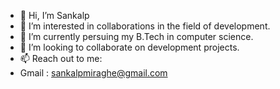 - 👋 Hi, I’m Sankalp
- 👀 I’m interested in collaborations in the field of development.
- 🌱 I’m currently persuing my B.Tech in computer science.
- 💞️ I’m looking to collaborate on development projects.
- 📫 Reach out to me:
- Gmail : sankalpmiraghe@gmail.com

<!---
iamssm1604/iamssm1604 is a ✨ special ✨ repository because its `README.md` (this file) appears on your GitHub profile.
You can click the Preview link to take a look at your changes.
--->
